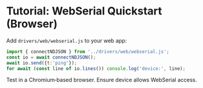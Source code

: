 # Tutorial: WebSerial Quickstart (Browser)

Add `drivers/web/webserial.js` to your web app:

```js
import { connectNDJSON } from '../drivers/web/webserial.js';
const io = await connectNDJSON();
await io.send({t:'ping'});
for await (const line of io.lines()) console.log('device:', line);
```

Test in a Chromium‑based browser. Ensure device allows WebSerial access.

